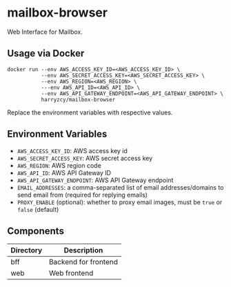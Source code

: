 # mailbox-browser

Web Interface for Mailbox.

## Usage via Docker

```shell
docker run --env AWS_ACCESS_KEY_ID=<AWS_ACCESS_KEY_ID> \
           --env AWS_SECRET_ACCESS_KEY=<AWS_SECRET_ACCESS_KEY> \
           --env AWS_REGION=<AWS_REGION> \
           ---env AWS_API_ID=<AWS_API_ID> \
           --env AWS_API_GATEWAY_ENDPOINT=<AWS_API_GATEWAY_ENDPOINT> \
           harryzcy/mailbox-browser
```

Replace the environment variables with respective values.

## Environment Variables

- `AWS_ACCESS_KEY_ID`: AWS access key id
- `AWS_SECRET_ACCESS_KEY`: AWS secret access key
- `AWS_REGION`: AWS region code
- `AWS_API_ID`: AWS API Gateway ID
- `AWS_API_GATEWAY_ENDPOINT`: AWS API Gateway endpoint
- `EMAIL_ADDRESSES`: a comma-separated list of email addresses/domains to send email from (required for replying emails)
- `PROXY_ENABLE` (optional): whether to proxy email images, must be `true` or `false` (default)

## Components

| Directory | Description |
| --------- | ----------- |
| bff | Backend for frontend |
| web | Web frontend |
